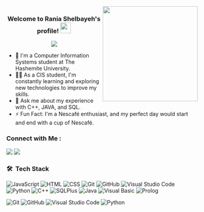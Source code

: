 
<img width="250" align="right" src="https://c.tenor.com/_DOBjnGspYAAAAAM/code-coding.gif">

<h3 align="center">
  Welcome to Rania Shelbayeh's profile!
  <img src="https://media.giphy.com/media/hvRJCLFzcasrR4ia7z/giphy.gif" width="28">
</h3>

<!-- Typing SVG by DenverCoder1 - https://github.com/DenverCoder1/readme-typing-svg -->
<p align="center">
  <a href="https://github.com/DenverCoder1/readme-typing-svg"><img src="https://readme-typing-svg.herokuapp.com/?lines=CIS%20Student%20:);Always%20learning%20new%20things&font=Fira%20Code&center=true&width=440&height=45&color=f75c7e&vCenter=true&size=22"></a>
</p> 

- 🏢 I'm a Computer Information Systems student at The Hashemite University. 
- 👨‍💻 As a CIS student, I'm constantly learning and exploring new technologies to improve my skills.
- 💬 Ask me about my experience with C++, JAVA, and SQL.
- ⚡ Fun Fact: I'm a Nescafé enthusiast, and my perfect day would start and end with a cup of Nescafé.


### Connect with Me :

<a href="https://www.linkedin.com/in/rania-shelbayeh" target="_blank"><img src="https://img.shields.io/badge/-Rania%20Shelbayeh-0077B5?style=for-the-badge&logo=Linkedin&logoColor=white"/></a>
<a href="https://web.facebook.com/rania.eshelbayeh/" target="_blank"><img src="https://img.shields.io/badge/-Rania%20Shelbayeh-0077B5?style=for-the-badge&logo=Facebook&logoColor=white"/></a>
### 🛠 &nbsp;Tech Stack
![JavaScript](https://img.shields.io/badge/-JavaScript-05122A?style=flat&logo=javascript)
![HTML](https://img.shields.io/badge/-HTML-05122A?style=flat&logo=HTML5)
![CSS](https://img.shields.io/badge/-CSS-05122A?style=flat&logo=CSS3&logoColor=1572B6)
![Git](https://img.shields.io/badge/-Git-05122A?style=flat&logo=git)
![GitHub](https://img.shields.io/badge/-GitHub-05122A?style=flat&logo=github)
![Visual Studio Code](https://img.shields.io/badge/-Visual%20Studio%20Code-05122A?style=flat&logo=visual-studio-code&logoColor=007ACC)
![Python](https://img.shields.io/badge/-Python-05122A?style=flat&logo=python)
![C++](https://img.shields.io/badge/-C%2B%2B-05122A?style=flat&logo=c%2B%2B)
![SQLPlus](https://img.shields.io/badge/-SQLPlus-05122A?style=flat&logo=oracle)
![Java](https://img.shields.io/badge/-Java-05122A?style=flat&logo=java)
![Visual Basic](https://img.shields.io/badge/-Visual%20Basic-05122A?style=flat&logo=visual-basic)
![Prolog](https://img.shields.io/badge/-Prolog-05122A?style=flat&logo=prolog)






![Git](https://img.shields.io/badge/-Git-05122A?style=flat&logo=git)
![GitHub](https://img.shields.io/badge/-GitHub-05122A?style=flat&logo=github)
![Visual Studio Code](https://img.shields.io/badge/-Visual%20Studio%20Code-05122A?style=flat&logo=visual-studio-code&logoColor=007ACC)
![Python](https://img.shields.io/badge/-Python-05122A?style=flat&logo=python)





